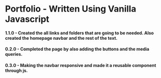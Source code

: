 # Portfolio - Written Using Vanilla Javascript

#### 1.1.0 - Created the all links and folders that are going to be needed. Also created the homepage navbar and the rest of the text.
#### 0.2.0 - Completed the page by also adding the buttons and the media queries.
#### 0.3.0 - Making the navbar responsive and made it a reusable component through js.